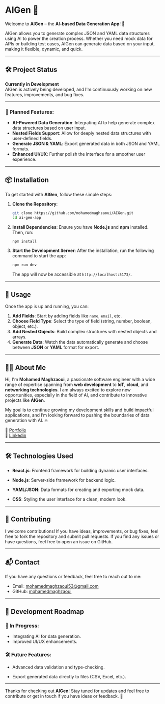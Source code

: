 # AIGen 🤖

Welcome to **AIGen** – the **AI-based Data Generation App**! 🚀

AIGen allows you to generate complex JSON and YAML data structures using AI to power the creation process. Whether you need mock data for APIs or building test cases, AIGen can generate data based on your input, making it flexible, dynamic, and quick. 

---

## 🛠 Project Status

**Currently in Development**  
AIGen is actively being developed, and I'm continuously working on new features, improvements, and bug fixes.

---
### 🌟 Planned Features:
- **AI-Powered Data Generation**: Integrating AI to help generate complex data structures based on user input.
- **Nested Fields Support**: Allow for deeply nested data structures with user-defined fields.
- **Generate JSON & YAML**: Export generated data in both JSON and YAML formats.
- **Enhanced UI/UX**: Further polish the interface for a smoother user experience.

---




## 📦 Installation

To get started with **AIGen**, follow these simple steps:

1. **Clone the Repository**:
    ```bash
    git clone https://github.com/mohamedmaghzaoui/AIGen.git
    cd ai-gen-app
    ```

2. **Install Dependencies**:
    Ensure you have **Node.js** and **npm** installed. Then, run:
    ```bash
    npm install
    ```

3. **Start the Development Server**:
    After the installation, run the following command to start the app:
    ```bash
    npm run dev
    ```
    The app will now be accessible at `http://localhost:5173/`.

---

## 🚀 Usage

Once the app is up and running, you can:

1. **Add Fields**: Start by adding fields like `name`, `email`, etc.
2. **Choose Field Type**: Select the type of field (string, number, boolean, object, etc.).
3. **Add Nested Objects**: Build complex structures with nested objects and arrays.
4. **Generate Data**: Watch the data automatically generate and choose between **JSON** or **YAML** format for export.

---

## 👨‍💻 About Me

Hi, I'm **Mohamed Maghzaoui**, a passionate software engineer with a wide range of expertise spanning from **web development** to **IoT**, **cloud**, and **networking technologies**. I am always excited to explore new opportunities, especially in the field of AI, and contribute to innovative projects like **AIGen**.

My goal is to continue growing my development skills and build impactful applications, and I’m looking forward to pushing the boundaries of data generation with AI. 🔥

🔗 [Portfolio](https://mohamedmaghzaoui.online/)  
🔗 [Linkedin](https://www.linkedin.com/in/mohamed-maghzaoui-577044256/)  

---

## 🛠 Technologies Used

- **React.js**: Frontend framework for building dynamic user interfaces.
- **Node.js**: Server-side framework for backend logic.

- **YAML/JSON**: Data formats for creating and exporting mock data.
- **CSS**: Styling the user interface for a clean, modern look.

---

## 🤝 Contributing

I welcome contributions! If you have ideas, improvements, or bug fixes, feel free to fork the repository and submit pull requests. If you find any issues or have questions, feel free to open an issue on GitHub.

---




## 📬 Contact

If you have any questions or feedback, feel free to reach out to me:

- Email: [mohamedmaghzaoui53@gmail.com](mailto:mohamedmaghzaoui53@gmail.com)
- GitHub: [mohamedmaghzaoui](https://github.com/mohamedmaghzaoui)


---



## 📅 Development Roadmap

### 🚧 In Progress:
- Integrating AI for data generation.
- Improved UI/UX enhancements.

### 🛠️ Future Features:
- Advanced data validation and type-checking.

- Export generated data directly to files (CSV, Excel, etc.).

---

Thanks for checking out **AIGen**! Stay tuned for updates and feel free to contribute or get in touch if you have ideas or feedback. 🎉
